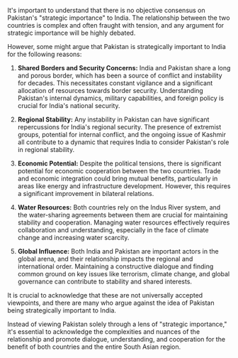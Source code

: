 It's important to understand that there is no objective consensus on Pakistan's "strategic importance" to India.  The relationship between the two countries is complex and often fraught with tension,  and any argument for strategic importance will be highly debated. 

However, some might argue that Pakistan is strategically important to India for the following reasons:

1. **Shared Borders and Security Concerns:**  India and Pakistan share a long and porous border, which has been a source of conflict and instability for decades.  This necessitates constant vigilance and a significant allocation of resources towards border security.  Understanding Pakistan's internal dynamics, military capabilities, and foreign policy is crucial for India's national security.

2. **Regional Stability:**  Any instability in Pakistan can have significant repercussions for India's regional security. The presence of extremist groups, potential for internal conflict, and the ongoing issue of Kashmir all contribute to a dynamic that requires India to consider Pakistan's role in regional stability.

3. **Economic Potential:** Despite the political tensions, there is significant potential for economic cooperation between the two countries.  Trade and economic integration could bring mutual benefits, particularly in areas like energy and infrastructure development.  However, this requires a significant improvement in bilateral relations.

4. **Water Resources:** Both countries rely on the Indus River system, and the water-sharing agreements between them are crucial for maintaining stability and cooperation.  Managing water resources effectively requires collaboration and understanding, especially in the face of climate change and increasing water scarcity.

5. **Global Influence:**  Both India and Pakistan are important actors in the global arena, and their relationship impacts the regional and international order.  Maintaining a constructive dialogue and finding common ground on key issues like terrorism, climate change, and global governance can contribute to stability and shared interests.

It is crucial to acknowledge that these are not universally accepted viewpoints, and there are many who argue against the idea of Pakistan being strategically important to India. 

Instead of viewing Pakistan solely through a lens of "strategic importance," it's essential to acknowledge the complexities and nuances of the relationship and promote dialogue, understanding, and cooperation for the benefit of both countries and the entire South Asian region. 
